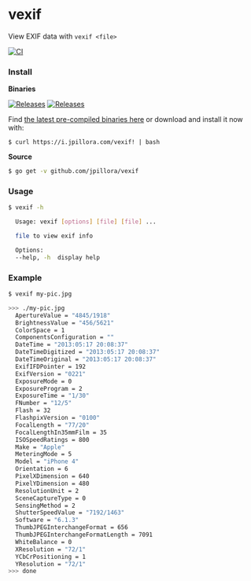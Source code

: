 # vexif

View EXIF data with `vexif <file>`

[![CI](https://github.com/jpillora/vexif/workflows/CI/badge.svg)](https://github.com/jpillora/vexif/actions?workflow=CI)

### Install

**Binaries**

[![Releases](https://img.shields.io/github/release/jpillora/vexif.svg)](https://github.com/jpillora/vexif/releases)
[![Releases](https://img.shields.io/github/downloads/jpillora/vexif/total.svg)](https://github.com/jpillora/vexif/releases)

Find [the latest pre-compiled binaries here](https://github.com/jpillora/vexif/releases/latest)  or download and install it now with:

```
$ curl https://i.jpillora.com/vexif! | bash
```

**Source**

```sh
$ go get -v github.com/jpillora/vexif
```

### Usage

```sh
$ vexif -h

  Usage: vexif [options] [file] [file] ...

  file to view exif info

  Options:
  --help, -h  display help
```

### Example

```sh
$ vexif my-pic.jpg

>>> ./my-pic.jpg
  ApertureValue = "4845/1918"
  BrightnessValue = "456/5621"
  ColorSpace = 1
  ComponentsConfiguration = ""
  DateTime = "2013:05:17 20:08:37"
  DateTimeDigitized = "2013:05:17 20:08:37"
  DateTimeOriginal = "2013:05:17 20:08:37"
  ExifIFDPointer = 192
  ExifVersion = "0221"
  ExposureMode = 0
  ExposureProgram = 2
  ExposureTime = "1/30"
  FNumber = "12/5"
  Flash = 32
  FlashpixVersion = "0100"
  FocalLength = "77/20"
  FocalLengthIn35mmFilm = 35
  ISOSpeedRatings = 800
  Make = "Apple"
  MeteringMode = 5
  Model = "iPhone 4"
  Orientation = 6
  PixelXDimension = 640
  PixelYDimension = 480
  ResolutionUnit = 2
  SceneCaptureType = 0
  SensingMethod = 2
  ShutterSpeedValue = "7192/1463"
  Software = "6.1.3"
  ThumbJPEGInterchangeFormat = 656
  ThumbJPEGInterchangeFormatLength = 7091
  WhiteBalance = 0
  XResolution = "72/1"
  YCbCrPositioning = 1
  YResolution = "72/1"
>>> done
```
